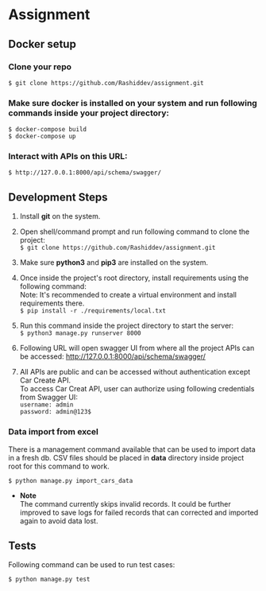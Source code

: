 # Assignment

## Docker setup
### Clone your repo
    $ git clone https://github.com/Rashiddev/assignment.git

### Make sure docker is installed on your system and run following commands inside your project directory:

    $ docker-compose build
    $ docker-compose up

### Interact with APIs on this URL:
    $ http://127.0.0.1:8000/api/schema/swagger/


## Development Steps

1. Install <b>git</b> on the system.
2. Open shell/command prompt and run following command to clone the project:
    <br>`$ git clone https://github.com/Rashiddev/assignment.git`


3. Make sure <b>python3</b> and <b>pip3</b> are installed on the system.
4. Once inside the project's root directory, install requirements using the following command:
    <br>Note: It's recommended to create a virtual environment and install requirements there.
    <br>`$ pip install -r ./requirements/local.txt`

5. Run this command inside the project directory to start the server:
    <br>`$ python3 manage.py runserver 8000`

6. Following URL will open swagger UI from where all the project APIs can be accessed:
    http://127.0.0.1:8000/api/schema/swagger/

7. All APIs are public and can be accessed without authentication except Car Create API.
   <br> To access Car Creat API, user can authorize using following credentials from Swagger UI:
    <br>`username: admin`
    <br>`password: admin@123$`

### Data import from excel
There is a management command available that can be used to import data in a fresh db.
CSV files should be placed in <b>data</b> directory inside project root for this command
to work.


    $ python manage.py import_cars_data

- <b>Note</b>
  <br>The command currently skips invalid records. It could be further improved to save logs for failed records that can corrected and imported again to avoid data lost.
  

## Tests
Following command can be used to run test cases:


    $ python manage.py test


